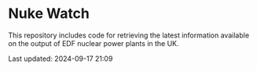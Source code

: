 # Nuke Watch

This repository includes code for retrieving the latest information available on the output of EDF nuclear power plants in the UK.

Last updated: 2024-09-17 21:09